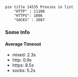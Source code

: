 
```mermaid
pie title 14535 Proxies in list
    "HTTP" : 11108
    "HTTPS": 1086
    "SOCKS" : 2607
```

### Some Info
#### Average Timeout

- mixed: 2.3s
- http: 0.9s
- https: 8.5s
- socks: 5.2s